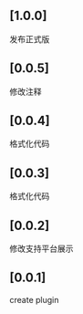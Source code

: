 ## [1.0.0]
   发布正式版
## [0.0.5]
   修改注释
## [0.0.4]
   格式化代码
## [0.0.3]
   格式化代码
## [0.0.2]
   修改支持平台展示
## [0.0.1]
   create plugin 